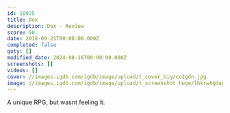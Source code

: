 ```yaml
---
id: 16925
title: Dex
description: Dex - Review
score: 50
date: 2018-09-21T00:00:00.000Z
completed: false
goty: []
modified_date: 2024-08-16T00:00:00.000Z
screenshots: []
videos: []
cover: //images.igdb.com/igdb/image/upload/t_cover_big/co2gdn.jpg
image: //images.igdb.com/igdb/image/upload/t_screenshot_huge/lhkrwtqdap44pdlregee.jpg
---
```

A unique RPG, but wasnt feeling it.